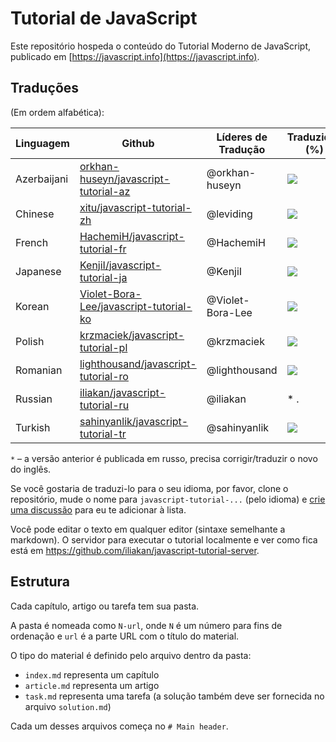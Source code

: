 ﻿# Tutorial de JavaScript

Este repositório hospeda o conteúdo do Tutorial Moderno de JavaScript, publicado em [https://javascript.info](https://javascript.info).

## Traduções

(Em ordem alfabética):

| Linguagem | Github | Líderes de Tradução | Traduzidas (%) | &nbsp;&nbsp;&nbsp;&nbsp;&nbsp;&nbsp;Último&nbsp;Commit&nbsp;&nbsp;&nbsp;&nbsp;&nbsp;&nbsp; | Publicadas |
|----------|--------|-------------------|----------------|-------------|-----------|
| Azerbaijani | [orkhan-huseyn/javascript-tutorial-az](https://github.com/orkhan-huseyn/javascript-tutorial-az) | @orkhan-huseyn | ![](http://translate-hook.javascript.info/stats/az.svg) | ![](https://img.shields.io/github/last-commit/orkhan-huseyn/javascript-tutorial-az.svg?maxAge=1800) |  |
| Chinese | [xitu/javascript-tutorial-zh](https://github.com/xitu/javascript-tutorial-zh) | @leviding | ![](http://translate-hook.javascript.info/stats/zh.svg) | ![](https://img.shields.io/github/last-commit/xitu/javascript-tutorial-zh.svg?maxAge=1800) | [zh.javascript.info](https://zh.javascript.info) |
| French | [HachemiH/javascript-tutorial-fr](https://github.com/HachemiH/javascript-tutorial-fr) | @HachemiH | ![](http://translate-hook.javascript.info/stats/fr.svg) | ![](https://img.shields.io/github/last-commit/HachemiH/javascript-tutorial-fr.svg?maxAge=3600) | |
| Japanese | [KenjiI/javascript-tutorial-ja](https://github.com/KenjiI/javascript-tutorial-ja) | @KenjiI | ![](http://translate-hook.javascript.info/stats/ja.svg) | ![](https://img.shields.io/github/last-commit/KenjiI/javascript-tutorial-ja.svg?maxAge=3600) | [ja.javascript.info](https://ja.javascript.info) |
| Korean | [Violet-Bora-Lee/javascript-tutorial-ko](https://github.com/Violet-Bora-Lee/javascript-tutorial-ko) | @Violet-Bora-Lee | ![](http://translate-hook.javascript.info/stats/ko.svg) | ![](https://img.shields.io/github/last-commit/Violet-Bora-Lee/javascript-tutorial-ko.svg?maxAge=3600) |  |
| Polish | [krzmaciek/javascript-tutorial-pl](https://github.com/krzmaciek/javascript-tutorial-pl) | @krzmaciek | ![](http://translate-hook.javascript.info/stats/pl.svg) | ![](https://img.shields.io/github/last-commit/krzmaciek/javascript-tutorial-pl.svg?maxAge=3600) |  |
| Romanian | [lighthousand/javascript-tutorial-ro](https://github.com/lighthousand/javascript-tutorial-ro) | @lighthousand | ![](http://translate-hook.javascript.info/stats/ro.svg) | ![](https://img.shields.io/github/last-commit/lighthousand/javascript-tutorial-ro.svg?maxAge=3600) |  |
| Russian | [iliakan/javascript-tutorial-ru](https://github.com/iliakan/javascript-tutorial-ru) | @iliakan | * . | ![](https://img.shields.io/github/last-commit/iliakan/javascript-tutorial-ru.svg?maxAge=3600) | [learn.javascript.ru](https://learn.javascript.ru) |
| Turkish | [sahinyanlik/javascript-tutorial-tr](https://github.com/sahinyanlik/javascript-tutorial-tr) | @sahinyanlik | ![](http://translate-hook.javascript.info/stats/tr.svg) | ![](https://img.shields.io/github/last-commit/sahinyanlik/javascript-tutorial-tr.svg?maxAge=3600) | |



`*` – a versão anterior é publicada em russo, precisa corrigir/traduzir o novo do inglês.

Se você gostaria de traduzi-lo para o seu idioma, por favor, clone o repositório, mude o nome para `javascript-tutorial-...` (pelo idioma) e [crie uma discussão](https://github.com/iliakan/javascript-tutorial-en/issues/new) para eu te adicionar à lista.

Você pode editar o texto em qualquer editor (sintaxe semelhante a markdown). O servidor para executar o tutorial localmente e ver como fica está em <https://github.com/iliakan/javascript-tutorial-server>.



## Estrutura

Cada capítulo, artigo ou tarefa tem sua pasta.

A pasta é nomeada como `N-url`, onde `N` é um número para fins de ordenação e `url` é a parte URL com o título do material.

O tipo do material é definido pelo arquivo dentro da pasta:

  - `index.md` representa um capítulo
  - `article.md` representa um artigo
  - `task.md` representa uma tarefa (a solução também deve ser fornecida no arquivo `solution.md`)

Cada um desses arquivos começa no `# Main header`.
